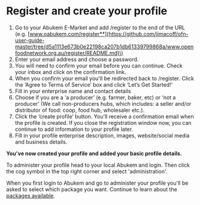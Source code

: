 # Register and create your profile

1. Go to your Abukem E-Market and add /register to the end of the URL \(e.g. [www.oabukem.com/register**](https://github.com/jimacoff/ofn-user-guide-master/tree/d5a1113e673b0e22198ca207b1db61339799868a/www.openfoodnetwork.org.au/register/README.md)\)
2. Enter your email address and choose a password.
3. You will need to confirm your email before you can continue. Check your inbox and click on the confirmation link.
4. When you confirm your email you'll be redirected back to /register. Click the ‘Agree to Terms of Service’ box and click ‘Let’s Get Started!’
5. Fill in your enterprise name and contact details
6. Choose if you are a ‘a producer’ \(e.g. farmer, baker, etc\) or ‘not a producer’ \(We call non-producers hubs, which includes: a seller and/or distributor of food: coop, food hub, wholesaler etc.\).
7. Click the ‘create profile’ button. You'll receive a confirmation email when the profile is created. If you close the registration window now, you can continue to add information to your profile later.
8. Fill in your profile enterprise description, images, website/social media and business details.

**You've now created your profile and added your basic profile details.**

To administer your profile head to your local Abukem and login. Then click the cog symbol in the top right corner and select 'administration'.

When you first login to Abukem and go to administer your profile you'll be asked to select which package you want. Continue to learn about the [packages available](package-types.md).


